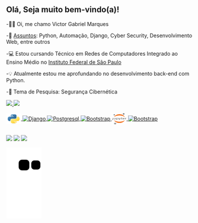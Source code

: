 ## Olá, Seja muito bem-vindo(a)!

-🙋‍♂️ Oi, me chamo Victor Gabriel Marques

-💭 [Assuntos](https://github.com/VictorGM01?tab=repositories): Python, Automação, Django, Cyber Security, Desenvolvimento Web, entre outros

-💻 Estou cursando Técnico em Redes de Computadores Integrado ao Ensino Médio no [Instituto Federal de São Paulo](https://ptb.ifsp.edu.br/)

-💡 Atualmente estou me aprofundando no desenvolvimento back-end com Python.

-🔬 Tema de Pesquisa: Segurança Cibernética

<div>
  <a href="https://github.com/VictorGM01">
  <img height="140em" src="https://github-readme-stats.vercel.app/api?username=VictorGM01&show_icons=true&theme=gotham&include_all_commits=true&count_private=true"/>
  <img height="140em" src="https://github-readme-stats.vercel.app/api/top-langs/?username=VictorGM01&layout=compact&langs_count=7&theme=gotham"/>
</div>
<div style="display: inline_block"><br>
  <img align="center" alt="Python" height="30" width="40" src="https://raw.githubusercontent.com/devicons/devicon/master/icons/python/python-original.svg">
  <img align="center" alt="Django" height="30" width="40" src="https://cdn.jsdelivr.net/gh/devicons/devicon/icons/django/django-plain.svg">
  <img align="center" alt="Postgresql" height="30" width="40" src="https://cdn.jsdelivr.net/gh/devicons/devicon/icons/postgresql/postgresql-original.svg">
  <img align="center" alt="Bootstrap" height="30" width="40" src="https://cdn.jsdelivr.net/gh/devicons/devicon/icons/heroku/heroku-plain.svg" />
  <img align="center" alt="Jupyter" height="30" width="40" src="https://github.com/devicons/devicon/blob/master/icons/jupyter/jupyter-original-wordmark.svg">
  <img align="center" alt="Bootstrap" height="30" width="40" src="https://cdn.jsdelivr.net/gh/devicons/devicon/icons/bootstrap/bootstrap-original.svg" />
</div>
  
##
  
<div> 
  <a href="https://instagram.com/victor_gabriiielll" target="_blank"><img src="https://img.shields.io/badge/-Instagram-%23E4405F?style=for-the-badge&logo=instagram&logoColor=white" target="_blank"></a>
  <a href = "mailto:victormarques8801@gmail.com"><img src="https://img.shields.io/badge/-Gmail-%23333?style=for-the-badge&logo=gmail&logoColor=white" target="_blank"></a>
  <a href="http://linkedin.com/in/victor-gabriel-marques-4a327a208" target="_blank"><img src="https://img.shields.io/badge/-LinkedIn-%230077B5?style=for-the-badge&logo=linkedin&logoColor=white" target="_blank"></a> 
 
  ![Snake animation](https://github.com/VictorGM01/VictorGM01/blob/output/github-contribution-grid-snake.svg)

<div>
